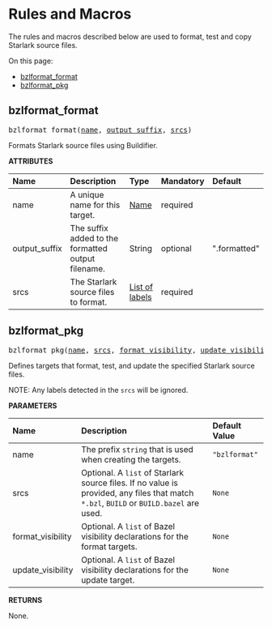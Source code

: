 <!-- Generated with Stardoc, Do Not Edit! -->
# Rules and Macros

The rules and macros described below are used to format, test and 
copy Starlark source files.

On this page:

  * [bzlformat_format](#bzlformat_format)
  * [bzlformat_pkg](#bzlformat_pkg)


<a id="#bzlformat_format"></a>

## bzlformat_format

<pre>
bzlformat_format(<a href="#bzlformat_format-name">name</a>, <a href="#bzlformat_format-output_suffix">output_suffix</a>, <a href="#bzlformat_format-srcs">srcs</a>)
</pre>

Formats Starlark source files using Buildifier.

**ATTRIBUTES**


| Name  | Description | Type | Mandatory | Default |
| :------------- | :------------- | :------------- | :------------- | :------------- |
| <a id="bzlformat_format-name"></a>name |  A unique name for this target.   | <a href="https://bazel.build/docs/build-ref.html#name">Name</a> | required |  |
| <a id="bzlformat_format-output_suffix"></a>output_suffix |  The suffix added to the formatted output filename.   | String | optional | ".formatted" |
| <a id="bzlformat_format-srcs"></a>srcs |  The Starlark source files to format.   | <a href="https://bazel.build/docs/build-ref.html#labels">List of labels</a> | required |  |


<a id="#bzlformat_pkg"></a>

## bzlformat_pkg

<pre>
bzlformat_pkg(<a href="#bzlformat_pkg-name">name</a>, <a href="#bzlformat_pkg-srcs">srcs</a>, <a href="#bzlformat_pkg-format_visibility">format_visibility</a>, <a href="#bzlformat_pkg-update_visibility">update_visibility</a>)
</pre>

Defines targets that format, test, and update the specified Starlark source files.

NOTE: Any labels detected in the `srcs` will be ignored.


**PARAMETERS**


| Name  | Description | Default Value |
| :------------- | :------------- | :------------- |
| <a id="bzlformat_pkg-name"></a>name |  The prefix <code>string</code> that is used when creating the targets.   |  <code>"bzlformat"</code> |
| <a id="bzlformat_pkg-srcs"></a>srcs |  Optional. A <code>list</code> of Starlark source files. If no value is provided, any files that match <code>*.bzl</code>, <code>BUILD</code> or <code>BUILD.bazel</code> are used.   |  <code>None</code> |
| <a id="bzlformat_pkg-format_visibility"></a>format_visibility |  Optional. A <code>list</code> of Bazel visibility declarations for the format targets.   |  <code>None</code> |
| <a id="bzlformat_pkg-update_visibility"></a>update_visibility |  Optional. A <code>list</code> of Bazel visibility declarations for the update target.   |  <code>None</code> |

**RETURNS**

None.


